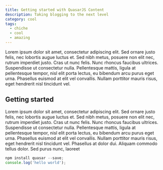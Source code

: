```yaml
---
title: Getting started with QuasarJS Content
description: Taking blogging to the next level
category: cool
tags:
  - chiche
  - cool
  - amazing
---
```


Lorem ipsum dolor sit amet, consectetur adipiscing elit. Sed ornare justo felis,
nec lobortis augue luctus et. Sed nibh metus, posuere non elit nec, rutrum
imperdiet justo. Cras ut nunc felis. Nunc rhoncus faucibus ultrices. Suspendisse
ut consectetur nulla. Pellentesque mattis, ligula at pellentesque tempor, nisl
elit porta lectus, eu bibendum arcu purus eget urna. Phasellus euismod at elit
vel convallis. Nullam porttitor mauris risus, eget hendrerit nisl tincidunt vel.

<!--more-->

## Getting started

Lorem ipsum dolor sit amet, consectetur adipiscing elit. Sed ornare justo felis,
nec lobortis augue luctus et. Sed nibh metus, posuere non elit nec, rutrum
imperdiet justo. Cras ut nunc felis. Nunc rhoncus faucibus ultrices. Suspendisse
ut consectetur nulla. Pellentesque mattis, ligula at pellentesque tempor, nisl
elit porta lectus, eu bibendum arcu purus eget urna. Phasellus euismod at elit
vel convallis. Nullam porttitor mauris risus, eget hendrerit nisl tincidunt vel.
Phasellus at dolor dui. Aliquam commodo tellus dolor. Sed purus nunc, laoreet

```javascript
npm install quasar --save;
console.log('hello world');
```
